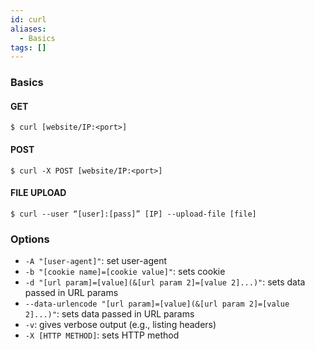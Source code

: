 ```yaml
---
id: curl
aliases:
  - Basics
tags: []
---
```


### Basics
#### GET
`$ curl [website/IP:<port>]`

#### POST
`$ curl -X POST [website/IP:<port>]`

#### FILE UPLOAD
`$ curl --user “[user]:[pass]” [IP] --upload-file [file]`

### Options
- `-A "[user-agent]"`: set user-agent
- `-b "[cookie name]=[cookie value]"`: sets cookie
- `-d "[url param]=[value](&[url param 2]=[value 2]...)"`: sets data passed in URL params
- `--data-urlencode "[url param]=[value](&[url param 2]=[value 2]...)"`: sets data passed in URL params
- `-v`: gives verbose output (e.g., listing headers)
- `-X [HTTP METHOD]`: sets HTTP method

